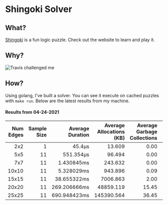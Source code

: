 # Shingoki Solver

## What?
[Shingoki](https://www.puzzle-shingoki.com) is a fun logic puzzle. Check out the website to learn and play it.

## Why?

![Travis challenged me](https://user-images.githubusercontent.com/23204038/112846696-f1f1fb00-906b-11eb-9693-3130ce4e78d7.png)

## How?

Using golang, I've built a solver. You can see it execute on cached puzzles with `make run`. Below are the latest results from my machine.

</startResults>

#### Results from 04-24-2021

|Num Edges|Sample Size|Average Duration|Average Allocations (KB)|Average Garbage Collections|Average GC Pause (ns)|
|-:|-:|-:|-:|-:|-:|
|2x2|1|45.4µs|13.609|0.00|0s|
|5x5|11|551.354µs|96.494|0.00|0s|
|7x7|11|1.430845ms|243.632|0.00|0s|
|10x10|11|5.328029ms|943.896|0.09|2.007µs|
|15x15|11|38.655322ms|7006.863|2.00|74.93µs|
|20x20|11|269.206666ms|48859.119|15.45|1.458867ms|
|25x25|11|690.948423ms|145390.564|36.45|1.435432ms|
